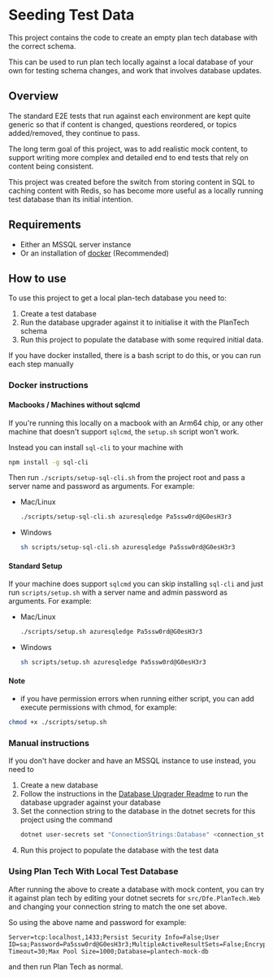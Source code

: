 # Seeding Test Data

This project contains the code to create an empty plan tech database with the correct schema.

This can be used to run plan tech locally against a local database of your own for testing schema changes, and work that involves database updates.

## Overview

The standard E2E tests that run against each environment are kept quite generic so that if content is changed, questions reordered, or topics added/removed, they continue to pass.

The long term goal of this project, was to add realistic mock content, to support writing more complex and detailed end to end tests that rely on content being consistent.

This project was created before the switch from storing content in SQL to caching content with Redis, so has become more useful as a locally running test database than its initial intention. 

## Requirements

- Either an MSSQL server instance
- Or an installation of [docker](https://www.docker.com/) (Recommended)

## How to use

To use this project to get a local plan-tech database you need to:
1. Create a test database
2. Run the database upgrader against it to initialise it with the PlanTech schema
3. Run this project to populate the database with some required initial data.

If you have docker installed, there is a bash script to do this, or you can run each step manually

### Docker instructions

#### Macbooks / Machines without sqlcmd

If you're running this locally on a macbook with an Arm64 chip, or any other machine that doesn't support `sqlcmd`, the `setup.sh` script won't work.

Instead you can install `sql-cli` to your machine with
```bash
npm install -g sql-cli
```

Then run `./scripts/setup-sql-cli.sh` from the project root and pass a server name and password as arguments. For example:
- Mac/Linux
    ```bash
    ./scripts/setup-sql-cli.sh azuresqledge Pa5ssw0rd@G0esH3r3
    ```
- Windows
    ```bash
    sh scripts/setup-sql-cli.sh azuresqledge Pa5ssw0rd@G0esH3r3
    ```

#### Standard Setup

If your machine does support `sqlcmd` you can skip installing `sql-cli` and just run `scripts/setup.sh` with a server name and admin password as arguments. For example:
- Mac/Linux
    ```bash
    ./scripts/setup.sh azuresqledge Pa5ssw0rd@G0esH3r3
    ```
- Windows
    ```bash
    sh scripts/setup.sh azuresqledge Pa5ssw0rd@G0esH3r3
    ```

#### Note
- if you have permission errors when running either script, you can add execute permissions with chmod, for example:
```bash
chmod +x ./scripts/setup.sh
```


### Manual instructions

If you don't have docker and have an MSSQL instance to use instead, you need to

1. Create a new database
2. Follow the instructions in the [Database Upgrader Readme](../../src/Dfe.PlanTech.DatabaseUpgrader/README.md) to run the database upgrader against your database
3. Set the connection string to the database in the dotnet secrets for this project using the command
    ```bash
    dotnet user-secrets set "ConnectionStrings:Database" <connection_string>
    ```
4. Run this project to populate the database with the test data


### Using Plan Tech With Local Test Database

After running the above to create a database with mock content, you can try it against plan tech by editing your dotnet secrets for `src/Dfe.PlanTech.Web`
and changing your connection string to match the one set above.

So using the above name and password for example:
```
Server=tcp:localhost,1433;Persist Security Info=False;User ID=sa;Password=Pa5ssw0rd@G0esH3r3;MultipleActiveResultSets=False;Encrypt=True;TrustServerCertificate=True;Connection Timeout=30;Max Pool Size=1000;Database=plantech-mock-db
```

and then run Plan Tech as normal.
